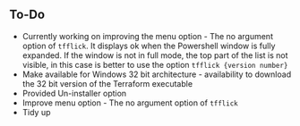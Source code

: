 ## To-Do

* Currently working on improving the menu option - The no argument option of `tfflick`. It displays ok when the Powershell window is fully expanded. If the window is not in full mode, the top part of the list is not visible, in this case is better to use the option `tfflick {version number}` 
* Make available for Windows 32 bit architecture - availability to download the 32 bit version of the Terraform executable
* Provided Un-installer option
* Improve menu option - The no argument option of `tfflick`
* Tidy up
